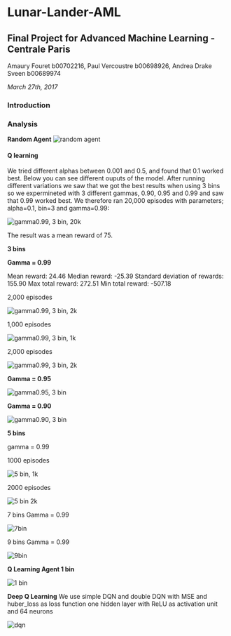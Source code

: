 # Lunar-Lander-AML
## Final Project for Advanced Machine Learning - Centrale Paris

Amaury Fouret b00702216, Paul Vercoustre b00698926, Andrea Drake Sveen b00689974

_March 27th, 2017_

### Introduction


### Analysis

**Random Agent**
![random agent](https://github.com/paulvercoustre/Lunar-Lander-ALM/blob/master/img/Random_Agent.png)

#### Q learning

We tried different alphas between 0.001 and 0.5, and found that 0.1 worked best.
Below you can see different ouputs of the model. After running different variations we saw that we got the best results when 
using 3 bins so we expermineted with 3 different gammas, 0.90, 0.95 and 0.99 and saw that 0.99 worked best. We therefore ran
20,000 episodes with parameters; alpha=0.1, bin=3 and gamma=0.99: 

![gamma0.99, 3 bin, 20k](https://github.com/paulvercoustre/Lunar-Lander-ALM/blob/master/img/qlearning_bins3_20kepisode.png)

The result was a mean reward of 75.

**3 bins**

**Gamma = 0.99**

Mean reward: 24.46
Median reward: -25.39
Standard deviation of rewards: 155.90
Max total reward: 272.51
Min total reward: -507.18

2,000 episodes

![gamma0.99, 3 bin, 2k](https://github.com/paulvercoustre/Lunar-Lander-ALM/blob/master/img/Qlearning_3bins_Gamma099_2k_episode.png)


1,000 episodes

![gamma0.99, 3 bin, 1k](https://github.com/paulvercoustre/Lunar-Lander-ALM/blob/master/img/qlearning_bins3_1000ep_99gamma.png)

2,000 episodes

![gamma0.99, 3 bin, 2k](https://github.com/paulvercoustre/Lunar-Lander-ALM/blob/master/img/qlearning_bins3_2k_ep_99gamma.png)

**Gamma = 0.95**

![gamma0.95, 3 bin](https://github.com/paulvercoustre/Lunar-Lander-ALM/blob/master/img/qlearning_bins3_2kep_95gamma.png)

**Gamma = 0.90**

![gamma0.90, 3 bin](https://github.com/paulvercoustre/Lunar-Lander-ALM/blob/master/img/qlearning_bins3_2kep_9gamma.png)

**5 bins**

gamma = 0.99

1000 episodes

![5 bin, 1k](https://github.com/paulvercoustre/Lunar-Lander-ALM/blob/master/img/qlearning_bins5_1000episodes.png)

2000 episodes

![5 bin 2k](https://github.com/paulvercoustre/Lunar-Lander-ALM/blob/master/img/qlearning_5bins_2k_episodes_99gamma.png)

7 bins
Gamma = 0.99

![7bin](https://github.com/paulvercoustre/Lunar-Lander-ALM/blob/master/img/qlearning_bins7_2k_ep_99gamma.png)

9 bins
Gamma = 0.99

![9bin](https://github.com/paulvercoustre/Lunar-Lander-ALM/blob/master/img/qlearning_9bins_2k_ep_99gamma.png)


**Q Learning Agent 1 bin**

![1 bin](https://github.com/paulvercoustre/Lunar-Lander-ALM/blob/master/img/Qlearning_Agent_Kernel_1bin.png?)

**Deep Q Learning**
We use simple DQN and double DQN with MSE and huber_loss as loss function
one hidden layer with ReLU as activation unit and 64 neurons

![dqn](https://github.com/paulvercoustre/Lunar-Lander-ALM/blob/master/img/dqn.png)
